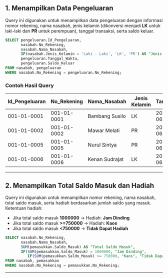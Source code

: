 ## 1. Menampilkan Data Pengeluaran

Query ini digunakan untuk menampilkan data pengeluaran dengan informasi nomor rekening, nama nasabah, jenis kelamin (dikonversi menjadi **LK** untuk laki-laki dan **PR** untuk perempuan), tanggal transaksi, serta saldo keluar.

```sql
SELECT pengeluaran.Id_Pengeluaran,
       nasabah.No_Rekening,
       nasabah.Nama_Nasabah,
       IF(nasabah.Jenis_Kelamin = 'Laki - Laki', 'LK', 'PR') AS "Jenis Kelamin",
       pengeluaran.Tanggal_Waktu,
       pengeluaran.Saldo_Keluar
FROM nasabah, pengeluaran
WHERE nasabah.No_Rekening = pengeluaran.No_Rekening;
```

### **Contoh Hasil Query**
| Id_Pengeluaran | No_Rekening | Nama_Nasabah    | Jenis Kelamin | Tanggal_Waktu        | Saldo_Keluar |
|---------------|------------|-----------------|--------------|----------------------|-------------|
| 001-01-0001  | 001-01-0001 | Bambang Susilo  | LK          | 2024-08-22 06:41:53 | 100000      |
| 001-01-0002  | 001-01-0002 | Mawar Melati    | PR          | 2024-08-22 06:43:30 | 200000      |
| 001-01-0005  | 001-01-0005 | Nurul Sintya    | PR          | 2024-08-22 06:43:32 | 250000      |
| 001-01-0006  | 001-01-0006 | Kenan Sudrajat  | LK          | 2024-08-22 06:42:33 | 350000      |

---

## 2. Menampilkan Total Saldo Masuk dan Hadiah

Query ini digunakan untuk menampilkan nomor rekening, nama nasabah, total saldo masuk, serta hadiah berdasarkan jumlah saldo yang masuk.  
Ketentuan hadiah:
- Jika total saldo masuk **1000000** → Hadiah: **Jam Dinding**
- Jika total saldo masuk **>=750000** → Hadiah: **Kaos**
- Jika total saldo masuk **<750000** → **Tidak Dapat Hadiah**

```sql
SELECT nasabah.No_Rekening,
       nasabah.Nama_Nasabah,
       SUM(pemasukkan.Saldo_Masuk) AS "Total Saldo Masuk",
       IF(SUM(pemasukkan.Saldo_Masuk) = 1000000, "Jam Dinding",
          IF(SUM(pemasukkan.Saldo_Masuk) >= 750000, "Kaos", "Tidak Dapat")) AS "Hadiah"
FROM nasabah, pemasukkan
WHERE nasabah.No_Rekening = pemasukkan.No_Rekening;
```

---
